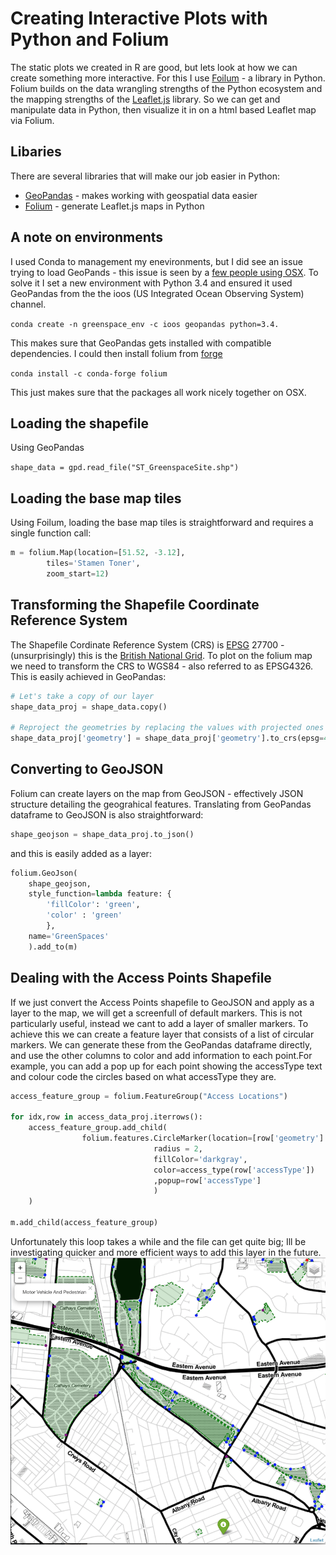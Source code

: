 # Creating Interactive Plots with Python and Folium

The static plots we created in R are good, but lets look at how we can create something more interactive. For this I use [Foilum](http://folium.readthedocs.io) - a library in Python. Folium builds on the data wrangling strengths of the Python ecosystem and the mapping strengths of the [Leaflet.js](http://leafletjs.com) library. So we can get and manipulate data in Python, then visualize it in on a html based Leaflet map via Folium.

## Libaries
There are several libraries that will make our job easier in Python:

* [GeoPandas](http://geopandas.org) - makes working with geospatial data easier
* [Folium](http://folium.readthedocs.io)  - generate Leaflet.js maps in Python

## A note on environments
I used Conda to management my enevironments, but I did see an issue trying to load GeoPands - this issue is seen by a [few people using OSX](https://github.com/ioos/conda-recipes/issues/623). To solve it I set a new environment with Python 3.4 and ensured it used GeoPandas from the the ioos (US Integrated Ocean Observing System) channel.

```conda create -n greenspace_env -c ioos geopandas python=3.4.```

This makes sure that GeoPandas gets installed with compatible dependencies. I could then install folium from [forge](https://conda-forge.org)

```conda install -c conda-forge folium```

This just makes sure that the packages all work nicely together on OSX.

## Loading the shapefile
Using GeoPandas 

```shape_data = gpd.read_file("ST_GreenspaceSite.shp")```

## Loading the base map tiles
Using Foilum, loading the base map tiles is straightforward and requires a single function call:

```Python
m = folium.Map(location=[51.52, -3.12],
        tiles='Stamen Toner',
        zoom_start=12)
```

## Transforming the Shapefile Coordinate Reference System
The Shapefile Cordinate Reference System (CRS) is [EPSG](http://www.epsg.org) 27700 -  (unsurprisingly) this is the [British National Grid](http://spatialreference.org/ref/epsg/27700/). To plot on the folium map we need to transform the CRS to WGS84 - also referred to as EPSG4326. This is easily achieved in GeoPandas:
```Python
# Let's take a copy of our layer
shape_data_proj = shape_data.copy()

# Reproject the geometries by replacing the values with projected ones
shape_data_proj['geometry'] = shape_data_proj['geometry'].to_crs(epsg=4326)
```

## Converting to GeoJSON
Folium can create layers on the map from GeoJSON - effectively JSON structure detailing the geograhical features. Translating from GeoPandas dataframe to GeoJSON is also straightforward:

```Python
shape_geojson = shape_data_proj.to_json()
```

and this is easily added as a layer:

```Python
folium.GeoJson(
    shape_geojson,
    style_function=lambda feature: {
        'fillColor': 'green',
        'color' : 'green'
        },
    name='GreenSpaces'
    ).add_to(m)
```

## Dealing with the Access Points Shapefile
If we just convert the Access Points shapefile to GeoJSON and apply as a layer to the map, we will get a screenfull of default markers. This is not particularly useful, instead we cant to add a layer of smaller markers. To achieve this we can create a feature layer that consists of a list of circular markers. We can generate these from the GeoPandas dataframe directly, and use the other columns to color and add information to each point.For example, you can add a pop up for each point showing the accessType text and colour code the circles based on what accessType they are.

```Python
access_feature_group = folium.FeatureGroup("Access Locations")

for idx,row in access_data_proj.iterrows():
    access_feature_group.add_child(
                folium.features.CircleMarker(location=[row['geometry'].y, row['geometry'].x],
                                radius = 2,
                                fillColor='darkgray',
                                color=access_type(row['accessType'])
                                ,popup=row['accessType']
                                )
    )
    
m.add_child(access_feature_group)
```

Unfortunately this loop takes a while and the file can get quite big; Ill be investigating quicker and more efficient ways to add this layer in the future.
![Greenspaces near Cardiff Centre as viewed by Folium](/img/Greenspace_folium.png?raw=true "Foilum")
